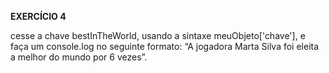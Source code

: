 **EXERCÍCIO 4**

cesse a chave bestInTheWorld, usando a sintaxe meuObjeto['chave'], e faça um console.log no seguinte formato: “A jogadora Marta Silva foi eleita a melhor do mundo por 6 vezes”.